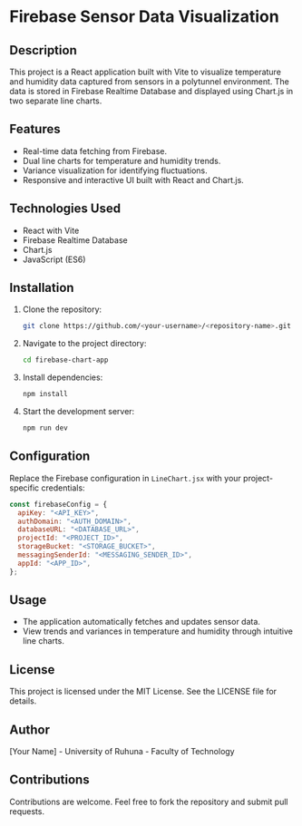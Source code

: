 # Firebase Sensor Data Visualization

## Description

This project is a React application built with Vite to visualize temperature and humidity data captured from sensors in a polytunnel environment. The data is stored in Firebase Realtime Database and displayed using Chart.js in two separate line charts.

## Features

- Real-time data fetching from Firebase.
- Dual line charts for temperature and humidity trends.
- Variance visualization for identifying fluctuations.
- Responsive and interactive UI built with React and Chart.js.

## Technologies Used

- React with Vite
- Firebase Realtime Database
- Chart.js
- JavaScript (ES6)

## Installation

1. Clone the repository:
   ```bash
   git clone https://github.com/<your-username>/<repository-name>.git
   ```
2. Navigate to the project directory:
   ```bash
   cd firebase-chart-app
   ```
3. Install dependencies:
   ```bash
   npm install
   ```
4. Start the development server:
   ```bash
   npm run dev
   ```

## Configuration

Replace the Firebase configuration in `LineChart.jsx` with your project-specific credentials:

```javascript
const firebaseConfig = {
  apiKey: "<API_KEY>",
  authDomain: "<AUTH_DOMAIN>",
  databaseURL: "<DATABASE_URL>",
  projectId: "<PROJECT_ID>",
  storageBucket: "<STORAGE_BUCKET>",
  messagingSenderId: "<MESSAGING_SENDER_ID>",
  appId: "<APP_ID>",
};
```

## Usage

- The application automatically fetches and updates sensor data.
- View trends and variances in temperature and humidity through intuitive line charts.

## License

This project is licensed under the MIT License. See the LICENSE file for details.

## Author

[Your Name] - University of Ruhuna - Faculty of Technology

## Contributions

Contributions are welcome. Feel free to fork the repository and submit pull requests.
